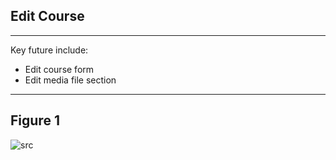 ## Edit Course
---
Key future include:


- Edit course form
- Edit media file section


---

## Figure 1
 
 ![src](/assets/dashkit/edit-course.jpeg)


